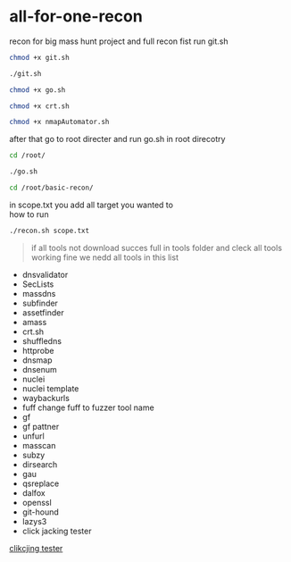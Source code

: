 # all-for-one-recon
recon for big mass hunt project and full recon 
fist run git.sh 

<!-- code blocks -->
```bash
chmod +x git.sh
```
```bash
./git.sh
```
```bash
chmod +x go.sh 
```
```bash
chmod +x crt.sh
```
```bash
chmod +x nmapAutomator.sh
```

after that go to root directer and run go.sh in root direcotry

```bash
cd /root/
```
```bash
./go.sh
```
```bash
cd /root/basic-recon/
```
in scope.txt you add all target you wanted to  
how to run 
```bash
./recon.sh scope.txt
```
<!-- blockquote -->
>if all tools not download succes full in tools folder and cleck all tools working fine we nedd all tools in this list 
<!--ul -->
* dnsvalidator
* SecLists
* massdns
* subfinder
* assetfinder
* amass
* crt.sh
* shuffledns
* httprobe
* dnsmap
* dnsenum
* nuclei
* nuclei template
* waybackurls
* fuff change fuff to fuzzer tool name
* gf 
* gf pattner
* unfurl
* masscan
* subzy
* dirsearch
* gau
* qsreplace
* dalfox
* openssl
* git-hound
* lazys3
* click jacking tester
 <!-- links -->
[clikcjing tester](https://github.com/D4Vinci/Clickjacking-Tester.git "clikcjing tester")
